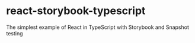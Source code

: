 # react-storybook-typescript
The simplest example of React in TypeScript with Storybook and Snapshot testing
